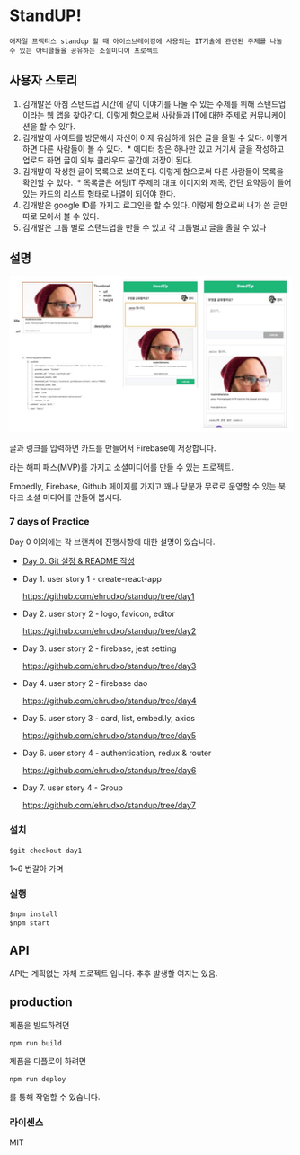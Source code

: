 # StandUP!

```
애자일 프랙티스 standup 할 때 아이스브레이킹에 사용되는 IT기술에 관련된 주제를 나눌 수 있는 아티클들을 공유하는 소셜미디어 프로젝트
```

## 사용자 스토리

1. 김개발은 아침 스탠드업 시간에 같이 이야기를 나눌 수 있는 주제를 위해 스탠드업이라는 웹 앱을 찾아간다. 이렇게 함으로써 사람들과 IT에 대한 주제로 커뮤니케이션을 할 수 있다.
2. 김개발이 사이트를 방문해서 자신이 어제 유심하게 읽은 글을 올릴 수 있다. 이렇게 하면 다른 사람들이 볼 수 있다.
 * 에디터 창은 하나만 있고 거기서 글을 작성하고 업로드 하면 글이 외부 클라우드 공간에 저장이 된다.
3. 김개발이 작성한 글이 목록으로 보여진다. 이렇게 함으로써 다른 사람들이 목록을 확인할 수 있다.
 * 목록글은 해당IT 주제의 대표 이미지와 제목, 간단 요약등이 들어 있는 카드의 리스트 형태로 나열이 되어야 한다.
4. 김개발은 google ID를 가지고 로그인을 할 수 있다. 이렇게 함으로써 내가 쓴 글만 따로 모아서 볼 수 있다.
5. 김개발은 그룹 별로 스탠드업을 만들 수 있고 각 그룹별고 글을 올릴 수 있다


## 설명

<img src="./doc_img/001.jpg" width=640/>

글과 링크를 입력하면 카드를 만들어서 Firebase에 저장합니다.

라는 해피 패스(MVP)를 가지고 소셜미디어를 만들 수 있는 프로젝트.

Embedly, Firebase, Github 페이지를 가지고 꽤나 당분가 무료로 운영할 수 있는 북마크 소셜 미디어를
만들어 봅시다.

### 7 days of Practice
Day 0 이외에는 각 브랜치에 진행사항에 대한 설명이 있습니다.

* [Day 0. Git 설정 & README 작성](https://techstory.shma.so/%EC%84%9C%EB%B2%84%EB%A6%AC%EC%8A%A4-%EC%95%84%ED%82%A4%ED%85%8D%EC%B2%98-%EC%86%8C%EC%85%9C%EB%AF%B8%EB%94%94%EC%96%B4-%EA%B0%9C%EB%B0%9C%EA%B8%B0-0%ED%8E%B8-63084e103f77#.h1ogt1t7c)
* Day 1. user story 1 - create-react-app

  https://github.com/ehrudxo/standup/tree/day1

* Day 2. user story 2 - logo, favicon, editor

  https://github.com/ehrudxo/standup/tree/day2

* Day 3. user story 2 - firebase, jest setting

  https://github.com/ehrudxo/standup/tree/day3

* Day 4. user story 2 - firebase dao

  https://github.com/ehrudxo/standup/tree/day4

* Day 5. user story 3 - card, list, embed.ly, axios

  https://github.com/ehrudxo/standup/tree/day5

* Day 6. user story 4 - authentication, redux & router

  https://github.com/ehrudxo/standup/tree/day6

* Day 7. user story 4 - Group
  
  https://github.com/ehrudxo/standup/tree/day7

### 설치
```
$git checkout day1
```
1~6 번갈아 가며

### 실행
```
$npm install
$npm start
```

## API
API는 계획없는 자체 프로젝트 입니다. 추후 발생할 여지는 있음.

## production

제품을 빌드하려면
```
npm run build
```

제품을 디플로이 하려면
```
npm run deploy
```
를 통해 작업할 수 있습니다.

### 라이센스

MIT
